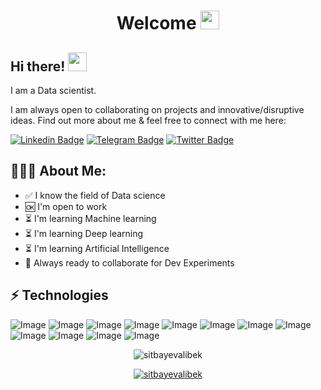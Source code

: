 <h1 align="center">Welcome <img src="https://raw.githubusercontent.com/aemmadi/aemmadi/master/wave.gif" width="30px"></h1>

## Hi there! <img src="https://raw.githubusercontent.com/aemmadi/aemmadi/master/wave.gif" width="30px">

I am a Data scientist. </br>

I am always open to collaborating on projects and innovative/disruptive ideas. Find out more about me & feel free to connect with me here:

[![Linkedin Badge](https://img.shields.io/badge/-Alibek_Sitbayev-blue?style=flat-square&logo=Linkedin&logoColor=white&link=https://www.linkedin.com/in/sitbayevalibek-251954274/)](https://www.linkedin.com/in/sitbayevalibek-251954274/) 
[![Telegram Badge](https://img.shields.io/badge/@sitbayevalibek-2CA5E0?style=flat-square&logo=telegram&logoColor=white&link=https://t.me/sitbayevalibek)](https://t.me/sitbayevalibek) 
[![Twitter Badge](https://img.shields.io/badge/@sitbayevalibek-2CA5E0?style=flat-square&logo=twitter&logoColor=white&link=https://twitter.com/sitbayevalibek)](https://twitter.com/sitbayevalibek) 


  
<h2 align="left">👨🏻‍💻 About Me:</h2>

- :white_check_mark: I know the field of Data science
- :ok: I'm open to work
- :hourglass_flowing_sand:  I'm learning Machine learning 
- :hourglass_flowing_sand:  I'm learning Deep learning 
- :hourglass_flowing_sand:  I'm learning Artificial Intelligence
- :rocket: Always ready to collaborate for Dev Experiments

## ⚡ Technologies
![Image](https://img.shields.io/badge/Python-0769AD?style=for-the-badge&logo=python&logoColor=white)
![Image](https://img.shields.io/badge/Pandas-323330?style=for-the-badge&logo=pandas&logoColor=F7DF1E)
![Image](https://img.shields.io/badge/Numpy-005C84?style=for-the-badge&logo=numpy&logoColor=white)
![Image](https://img.shields.io/badge/Data%20science-323330?style=for-the-badge&logo=datascience&logoColor=F7DF1E)
![Image](https://img.shields.io/badge/Machine%20leearning-%23DD0031.svg?&style=for-the-badge&logo=machinelearning&logoColor=white)
![Image](https://img.shields.io/badge/-Deep%20learning-311C87?style=for-the-badge&logo=deeplearning)
![Image](https://img.shields.io/badge/Data%20analysis-FCC624?style=for-the-badge&logo=dataanalysis&logoColor=black)
![Image](https://img.shields.io/badge/Data%20Visualization-009639?style=for-the-badge&logo=datavisualization&logoColor=white)
![Image](https://img.shields.io/badge/-HTML5-E34F26?style=for-the-badge&logo=html5&logoColor=white)
![Image](https://img.shields.io/badge/-CSS3-1572B6?style=for-the-badge&logo=css3)
![Image](https://img.shields.io/badge/Git-F05032?style=for-the-badge&logo=git&logoColor=white)
![Image](https://img.shields.io/badge/Figma-00C58E?style=for-the-badge&logo=figma&logoColor=white)

<p align="center"> <img src="https://github-readme-stats.vercel.app/api?username=sitbayevalibek&show_icons=true&theme=gotham" alt="sitbayevalibek" />

<p align="center"> <a href="https://github.com/ryo-ma/github-profile-trophy"><img src="https://github-profile-trophy.vercel.app/?username=sitbayevalibek&theme=onestar&row=1&margin-w=15&margin-h=15&no-bg=true" alt="sitbayevalibek" /></a> </p>

